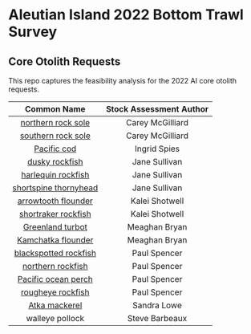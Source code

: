 # Aleutian Island 2022 Bottom Trawl Survey 
## Core Otolith Requests 

This repo captures the feasibility analysis for the 2022 AI core otolith 
requests. 

|                              Common Name                              | Stock Assessment Author |
|:---------------------------------------------------------------------:|:-----------------------:|
| [northern rock sole](https://github.com/zoyafuso-NOAA/AIGOA_Core_Otolith/blob/main/results/species_report/northern%20rock%20sole.html) |     Carey McGilliard    |
|                           [southern rock sole](https://github.com/zoyafuso-NOAA/AIGOA_Core_Otolith/blob/main/results/species_report/southern%20rock%20sole.html)                          |     Carey McGilliard    |
|                              [Pacific cod](https://github.com/zoyafuso-NOAA/AIGOA_Core_Otolith/blob/main/results/species_report/Pacific%20cod.html)                              |       Ingrid Spies      |
|                             [dusky rockfish](https://github.com/zoyafuso-NOAA/AIGOA_Core_Otolith/blob/main/results/species_report/dusky%20rockfish.html)                            |      Jane Sullivan      |
|                           [harlequin rockfish](https://github.com/zoyafuso-NOAA/AIGOA_Core_Otolith/blob/main/results/species_report/harlequin%20rockfish.html)                          |      Jane Sullivan      |
|                         [shortspine thornyhead](https://github.com/zoyafuso-NOAA/AIGOA_Core_Otolith/blob/main/results/species_report/shortspine%20thornyhead.html)                         |      Jane Sullivan      |
|                          [arrowtooth flounder](https://github.com/zoyafuso-NOAA/AIGOA_Core_Otolith/blob/main/results/species_report/arrowtooth%20flounder.html)                          |      Kalei Shotwell     |
|                          [shortraker rockfish](https://github.com/zoyafuso-NOAA/AIGOA_Core_Otolith/blob/main/results/species_report/shortraker%20rockfish.html)                          |      Kalei Shotwell     |
|                            [Greenland turbot](https://github.com/zoyafuso-NOAA/AIGOA_Core_Otolith/blob/main/results/species_report/Greenland%20turbot.html)                           |      Meaghan Bryan      |
|                           [Kamchatka flounder](https://github.com/zoyafuso-NOAA/AIGOA_Core_Otolith/blob/main/results/species_report/Kamchatka%20flounder.html)                          |      Meaghan Bryan      |
|                         [blackspotted rockfish](https://github.com/zoyafuso-NOAA/AIGOA_Core_Otolith/blob/main/results/species_report/blackspotted%20rockfish.html)                         |       Paul Spencer      |
|                           [northern rockfish](https://github.com/zoyafuso-NOAA/AIGOA_Core_Otolith/blob/main/results/species_report/northern%20rockfish.html)                           |       Paul Spencer      |
|                          [Pacific ocean perch](https://github.com/zoyafuso-NOAA/AIGOA_Core_Otolith/blob/main/results/species_report/Pacific%20ocean%20perch.html)                          |       Paul Spencer      |
|                           [rougheye rockfish](https://github.com/zoyafuso-NOAA/AIGOA_Core_Otolith/blob/main/results/species_report/rougheye%20rockfish.html)                           |       Paul Spencer      |
|                             [Atka mackerel](https://github.com/zoyafuso-NOAA/AIGOA_Core_Otolith/blob/main/results/species_report/Atka%20mackerel.html)                             |       Sandra Lowe       |
|                            walleye pollock                       |      Steve Barbeaux     |
